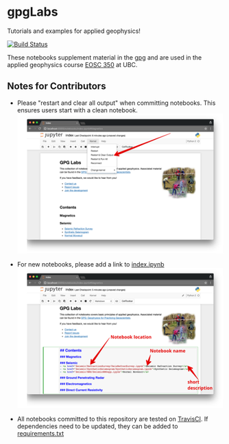 # gpgLabs
Tutorials and examples for applied geophysics!

[![Build Status](https://travis-ci.org/ubcgif/gpgLabs.svg?branch=master)](https://travis-ci.org/ubcgif/gpgLabs)

These notebooks supplement material in the [gpg](http://gpg.geosci.xyz) and are used in the applied geophysics course [EOSC 350](http://eosc350.geosci.xyz) at UBC.

## Notes for Contributors

- Please "restart and clear all output" when committing notebooks. This ensures users start with a clean notebook.
  ![restart and clear all output](images/restartandclearoutput.png)

- For new notebooks, please add a link to [index.ipynb](https://github.com/ubcgif/gpgLabs/blob/master/index.ipynb)
  ![index notebook](images/indexnotebook.png)

- All notebooks committed to this repository are tested on [TravisCI](https://travis-ci.org/ubcgif/gpgLabs). If dependencies need to be updated, they can be added to [requirements.txt](https://github.com/ubcgif/gpgLabs/blob/master/requirements.txt)

